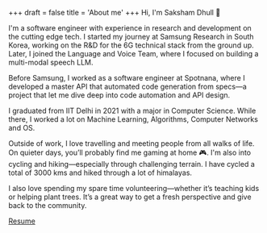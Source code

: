 +++
draft = false
title = 'About me'
+++
Hi, I'm Saksham Dhull 👋

I'm a software engineer with experience in research and development on the cutting edge tech. I started my journey at Samsung Research in South Korea, working on the R&D for the 6G technical stack from the ground up. Later, I joined the Language and Voice Team, where I focused on building a multi-modal speech LLM.

Before Samsung, I worked as a software engineer at Spotnana, where I developed a master API that automated code generation from specs—a project that let me dive deep into code automation and API design.

I graduated from IIT Delhi in 2021 with a major in Computer Science. While there, I worked a lot on Machine Learning, Algorithms, Computer Networks and OS.

Outside of work, I love travelling and meeting people from all walks of life. On quieter days, you’ll probably find me gaming at home 🎮. I'm also into cycling and hiking—especially through challenging terrain. I have cycled a total of 3000 kms and hiked through a lot of himalayas.

I also love spending my spare time volunteering—whether it’s teaching kids or helping plant trees. It’s a great way to get a fresh perspective and give back to the community.

[Resume](Resume_Saksham_Dhull.pdf)
